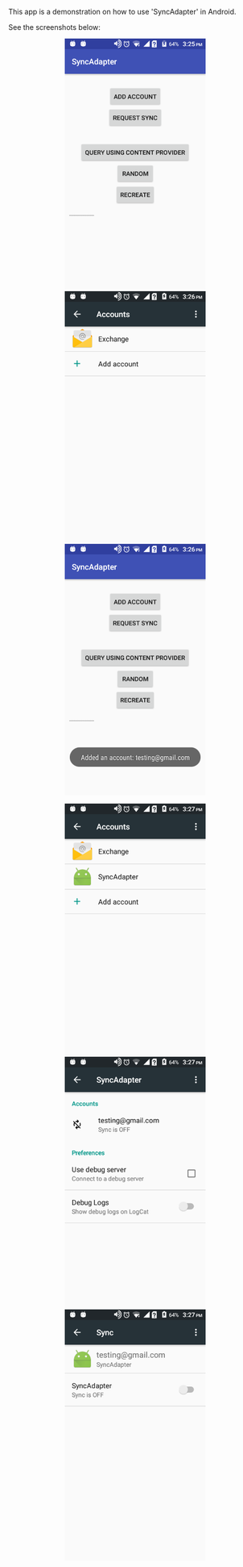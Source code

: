 This app is a demonstration on how to use 'SyncAdapter' in Android.<br />

See the screenshots below:<br />

<p align="center">
  <img src="https://github.com/CodeSpurt/SyncAdapter/blob/master/app/src/main/res/drawable/screenshot_1.png" width="280"/>
  <img src="https://github.com/CodeSpurt/SyncAdapter/blob/master/app/src/main/res/drawable/screenshot_2.png" width="280"/>
  <img src="https://github.com/CodeSpurt/SyncAdapter/blob/master/app/src/main/res/drawable/screenshot_3.png" width="280"/>
</p>

<p align="center">
  <img src="https://github.com/CodeSpurt/SyncAdapter/blob/master/app/src/main/res/drawable/screenshot_4.png" width="280"/>
  <img src="https://github.com/CodeSpurt/SyncAdapter/blob/master/app/src/main/res/drawable/screenshot_5.png" width="280"/>
  <img src="https://github.com/CodeSpurt/SyncAdapter/blob/master/app/src/main/res/drawable/screenshot_6.png" width="280"/>
</p>
